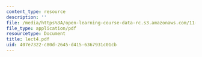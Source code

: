 ```yaml
---
content_type: resource
description: ''
file: /media/https%3A/open-learning-course-data-rc.s3.amazonaws.com/11-947-race-immigration-and-planning-spring-2005/407e7322c80d2645d4156367931c01cb_lect4.pdf
file_type: application/pdf
resourcetype: Document
title: lect4.pdf
uid: 407e7322-c80d-2645-d415-6367931c01cb
---
```

